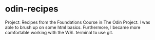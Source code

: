 # odin-recipes

Project: Recipes from the Foundations Course in The Odin Project. I was able to brush up on some html basics. Furthermore, I became more comfortable working with the WSL terminal to use git.
